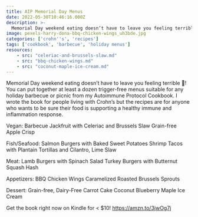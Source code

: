 ```yaml
---
title: AIP Memorial Day Menus
date: 2022-05-30T10:46:16.000Z
description: >-
  Memorial Day weekend eating doesn’t have to leave you feeling terrible! You can put together a dozen trigger-free menus from my Autoimmune Protocol Cookbook. 
image: pexels-harry-dona-bbq-chicken-wings_uh3bde.jpg
categories: ['crohn''s', 'recipes']
tags: ['cookbook', 'barbecue', 'holiday menus']
resources:
    - src: "celeriac-and-brussels-slaw.md"
    - src: "bbq-chicken-wings.md"
    - src: "coconut-maple-ice-cream.md"
---
```


Memorial Day weekend eating doesn’t have to leave you feeling terrible 🤢! You can put together at least a dozen trigger-free menus suitable for any holiday barbecue or picnic from my Autoimmune Protocol Cookbook.  I wrote the book for people living with Crohn’s but the recipes are for anyone who wants to be sure their food is supporting a healthy immune and inflammation response. 

Vegan:
Barbecue Jackfruit with Celeriac and Brussels Slaw
Grain-free Apple Crisp

Fish/Seafood:
Salmon Burgers with Baked Sweet Potatoes
Shrimp Tacos with Plantain Tortillas and Cilantro, Lime Slaw

Meat:
Lamb Burgers with Spinach Salad
Turkey Burgers with Butternut Squash Hash

Appetizers:
BBQ Chicken Wings
Caramelized Roasted Brussels Sprouts

Dessert:
Grain-free, Dairy-Free Carrot Cake
Coconut Blueberry Maple Ice Cream


Get the book right now on Kindle for < $10!
https://amzn.to/3jwOg7j
